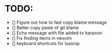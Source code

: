 # TODO:
- [] Figure out how to fast copy blame message
- [] Better copy paste of git blame
- [] Echo message with file added to harpoon
- [] Fix finding items in neovim 
- [] keyboard shortcuts for luasnip